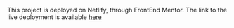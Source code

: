 This project is deployed on Netlify, through FrontEnd Mentor. The link to the live deployment is available [here](https://jolly-stroopwafel-ea33a5.netlify.app/)
